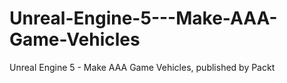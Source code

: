 


# Unreal-Engine-5---Make-AAA-Game-Vehicles
Unreal Engine 5 - Make AAA Game Vehicles, published by Packt
